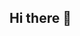 ## Hi there 👋

<!--# Hi there, I'm [Yaa Boatemaa Acheampong]! 👋

![Banner Image](your![IMAGE1](https://github.com/user-attachments/assets/26a5832e-5294-4490-a8ae-ecda17dad875)
_banner_image_url_here)

## About Me 🚀

I'm a passionate **[A research scientist, product manager and a junior frontend developer]** with experience in **[Html, Css, React, Figma, PowerBI]**. I love tackling complex problems, learning new skills, and collaborating with diverse teams to create innovative solutions.

- 🌱 Currently learning: **[Git, JavasScript]**
- 🔭 Working on: **[current projects or side-projects]**
- 🌍 Languages: **[HTML, CSS, ENGLISH LANGUAGE]**
- 📫 How to reach me: **[yhahboatemaa52@gmail.com]**
- ⚡ Fun fact: **[I love to cook]**

## My Skills 🧠

![HTML](https://img.shields.io/badge/-HTML-E34F26?style=flat-square&logo=html5&logoColor=white)
![CSS](https://img.shields.io/badge/-CSS-1572B6?style=flat-square&logo=css3&logoColor=white)
![JavaScript](https://img.shields.io/badge/-JavaScript-F7DF1E?style=flat-square&logo=javascript&logoColor=black)
![React](https://img.shields.io/badge/-React-61DAFB?style=flat-square&logo=react&logoColor=black)
![Node.js](https://img.shields.io/badge/-Node.js-339933?style=flat-square&logo=node.js&logoColor=white)

*Replace the above skill badges with your own skills and expertise. To create more badges, use [checkout this repo](https://github.com/alexandresanlim/Badges4-README.md-Profile).*

## Featured Projects 💻

### [Project 1 Title](project_1_link)

![Project 1 Screenshot](project_1_screenshot_url)

**[Project 1 Title]** is a **[brief project description]** built with **[technologies used]**. This project demonstrates my ability to **[skills demonstrated by the project]**. You can check out the repository [here](project_1_repository_link).

### [Project 2 Title](project_2_link)

![Project 2 Screenshot](project_2_screenshot_url)

**[Project 2 Title]** is a **[brief project description]** built with **[technologies used]**. This project showcases my skills in **[skills demonstrated by the project]**. You can check out the repository [here](project_2_repository_link).

## Get in Touch 📬

- **[Personal Website / Blog]**(your_website_or_blog_link)
- **[LinkedIn]**(https://linkedin.com/in/
yaa-acheampong)
- **[Twitter]**https://x.com/Yhah52()



**LadyYaa52/LadyYaa52** is a ✨ _special_ ✨ repository because its `README.md` (this file) appears on your GitHub profile.

Here are some ideas to get you started:

- 🔭 I’m currently working on ...mastering JavaScript and React to build applications.
- 🌱 I’m currently learning ...
- 👯 I’m looking to collaborate on ...
- 🤔 I’m looking for help with ...
- 💬 Ask me about ...
- 📫 How to reach me: ...
- 😄 Pronouns: ...
- ⚡ Fun fact: ...
-->
